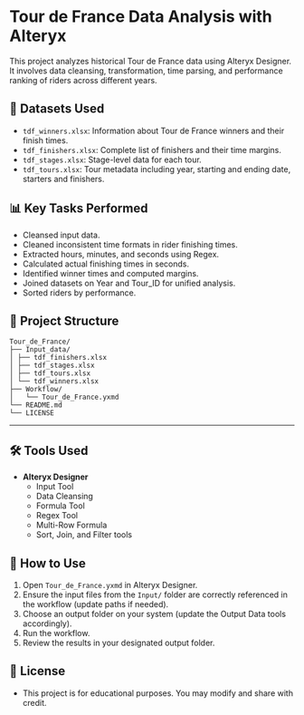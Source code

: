 # Tour de France Data Analysis with Alteryx

This project analyzes historical Tour de France data using Alteryx Designer. It involves data cleansing, transformation, time parsing, and performance ranking of riders across different years.

## 📁 Datasets Used
- `tdf_winners.xlsx`: Information about Tour de France winners and their finish times.
- `tdf_finishers.xlsx`: Complete list of finishers and their time margins.
- `tdf_stages.xlsx`: Stage-level data for each tour.
- `tdf_tours.xlsx`: Tour metadata including year, starting and ending date, starters and finishers.

## 📊 Key Tasks Performed
- Cleansed input data.
- Cleaned inconsistent time formats in rider finishing times.  
- Extracted hours, minutes, and seconds using Regex. 
- Calculated actual finishing times in seconds.  
- Identified winner times and computed margins.  
- Joined datasets on Year and Tour_ID for unified analysis.  
- Sorted riders by performance.  

## 📁 Project Structure
```
Tour_de_France/
├── Input_data/
│ ├── tdf_finishers.xlsx
│ ├── tdf_stages.xlsx
│ ├── tdf_tours.xlsx
│ └── tdf_winners.xlsx
├── Workflow/
│   └── Tour_de_France.yxmd
└── README.md
└── LICENSE
```
---
## 🛠️ Tools Used
- **Alteryx Designer**
  - Input Tool
  - Data Cleansing
  - Formula Tool
  - Regex Tool
  - Multi-Row Formula
  - Sort, Join, and Filter tools

## 📎 How to Use

1. Open `Tour_de_France.yxmd` in Alteryx Designer.  
2. Ensure the input files from the `Input/` folder are correctly referenced in the workflow (update paths if needed).  
3. Choose an output folder on your system (update the Output Data tools accordingly).  
4. Run the workflow.  
5. Review the results in your designated output folder.

## 📜 License

- This project is for educational purposes. You may modify and share with credit.
